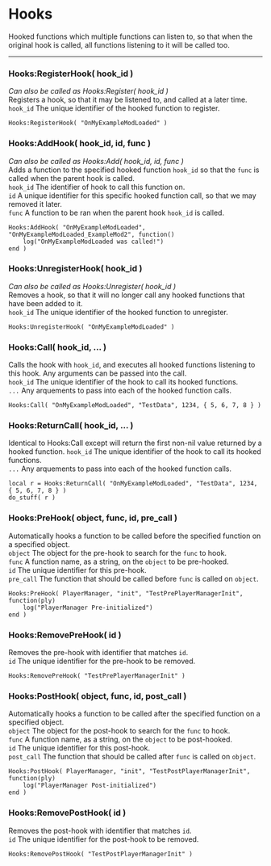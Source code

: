
# Hooks

Hooked functions which multiple functions can listen to, so that when the original hook is called, all functions
listening to it will be called too.  

---

### Hooks:RegisterHook( hook_id )
_Can also be called as Hooks:Register( hook_id )_  
Registers a hook, so that it may be listened to, and called at a later time.  
`hook_id` The unique identifier of the hooked function to register.

	Hooks:RegisterHook( "OnMyExampleModLoaded" )

### Hooks:AddHook( hook_id, id, func )
_Can also be called as Hooks:Add( hook_id, id, func )_  
Adds a function to the specified hooked function `hook_id` so that the `func` is called when
the parent hook is called.  
`hook_id` The identifier of hook to call this function on.  
`id` A unique identifier for this specific hooked function call, so that we may removed it later.  
`func` A function to be ran when the parent hook `hook_id` is called.  

	Hooks:AddHook( "OnMyExampleModLoaded", "OnMyExampleModLoaded_ExampleMod2", function()
		log("OnMyExampleModLoaded was called!")
	end )

### Hooks:UnregisterHook( hook_id )
_Can also be called as Hooks:Unregister( hook_id )_  
Removes a hook, so that it will no longer call any hooked functions that have been added to it.  
`hook_id` The unique identifier of the hooked function to unregister.  

	Hooks:UnregisterHook( "OnMyExampleModLoaded" )

### Hooks:Call( hook_id, ... )
Calls the hook with `hook_id`, and executes all hooked functions listening to this hook. Any arguments can be passed into the call.  
`hook_id` The unique identifier of the hook to call its hooked functions.  
`...` Any arquements to pass into each of the hooked function calls.  

	Hooks:Call( "OnMyExampleModLoaded", "TestData", 1234, { 5, 6, 7, 8 } )

### Hooks:ReturnCall( hook_id, ... )
Identical to Hooks:Call except will return the first non-nil value returned by a hooked function.
`hook_id` The unique identifier of the hook to call its hooked functions.  
`...` Any arquements to pass into each of the hooked function calls.  

	local r = Hooks:ReturnCall( "OnMyExampleModLoaded", "TestData", 1234, { 5, 6, 7, 8 } )
	do_stuff( r )

### Hooks:PreHook( object, func, id, pre_call )
Automatically hooks a function to be called before the specified function on a specified object.  
`object` The object for the pre-hook to search for the `func` to hook.  
`func` A function name, as a string, on the `object` to be pre-hooked.  
`id` The unique identifier for this pre-hook.  
`pre_call` The function that should be called before `func` is called on `object`.  

	Hooks:PreHook( PlayerManager, "init", "TestPrePlayerManagerInit", function(ply)
		log("PlayerManager Pre-initialized")
	end )

### Hooks:RemovePreHook( id )  
Removes the pre-hook with identifier that matches `id`.  
`id` The unique identifier for the pre-hook to be removed.  

	Hooks:RemovePreHook( "TestPrePlayerManagerInit" )

### Hooks:PostHook( object, func, id, post_call )
Automatically hooks a function to be called after the specified function on a specified object.  
`object` The object for the post-hook to search for the `func` to hook.  
`func` A function name, as a string, on the `object` to be post-hooked.  
`id` The unique identifier for this post-hook.  
`post_call` The function that should be called after `func` is called on `object`.  

	Hooks:PostHook( PlayerManager, "init", "TestPostPlayerManagerInit", function(ply)
		log("PlayerManager Post-initialized")
	end )

### Hooks:RemovePostHook( id )  
Removes the post-hook with identifier that matches `id`.  
`id` The unique identifier for the post-hook to be removed.  

	Hooks:RemovePostHook( "TestPostPlayerManagerInit" )
